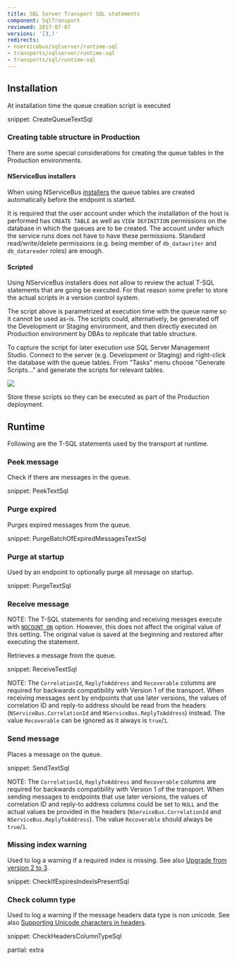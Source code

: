 ```yaml
---
title: SQL Server Transport SQL statements
component: SqlTransport
reviewed: 2017-07-07
versions: '[3,)'
redirects:
- nservicebus/sqlserver/runtime-sql
- transports/sqlserver/runtime-sql
- transports/sql/runtime-sql
---
```


## Installation

At installation time the queue creation script is executed

snippet: CreateQueueTextSql


### Creating table structure in Production

There are some special considerations for creating the queue tables in the Production environments.


#### NServiceBus installers

When using NServiceBus [installers](/nservicebus/operations/installers.md) the queue tables are created automatically before the endpoint is started.

It is required that the user account under which the installation of the host is performed has `CREATE TABLE` as well as `VIEW DEFINITION` permissions on the database in which the queues are to be created. The account under which the service runs does not have to have these permissions. Standard read/write/delete permissions (e.g. being member of `db_datawriter` and `db_datareader` roles) are enough.


#### Scripted

Using NServiceBus installers does not allow to review the actual T-SQL statements that are going be executed. For that reason some prefer to store the actual scripts in a version control system.  
 
The script above is parametrized at execution time with the queue name so it cannot be used as-is. The scripts could, alternatively, be generated off the Development or Staging environment, and then directly executed on Production environment by DBAs to replicate that table structure. 

To capture the script for later execution use SQL Server Management Studio. Connect to the server (e.g. Development or Staging) and right-click the database with the queue tables. From "Tasks" menu choose "Generate Scripts..." and generate the scripts for relevant tables.

![](generating-ddl.png)

Store these scripts so they can be executed as part of the Production deployment.


## Runtime

Following are the T-SQL statements used by the transport at runtime.


### Peek message

Check if there are messages in the queue.

snippet: PeekTextSql


### Purge expired

Purges expired messages from the queue.

snippet: PurgeBatchOfExpiredMessagesTextSql


### Purge at startup

Used by an endpoint to optionally purge all message on startup.

snippet: PurgeTextSql


### Receive message

NOTE: The T-SQL statements for sending and receiving messges execute with [`NOCOUNT ON`](https://docs.microsoft.com/en-us/sql/t-sql/statements/set-nocount-transact-sql) option. However, this does not affect the original value of this setting. The original value is saved at the beginning and restored after executing the statement.

Retrieves a message from the queue.

snippet: ReceiveTextSql

NOTE: The `CorrelationId`, `ReplyToAddress` and `Recoverable` columns are required for backwards compatibility with Version 1 of the transport. When receiving messages sent by endpoints that use later versions, the values of correlation ID and reply-to address should be read from the headers (`NServiceBus.CorrelationId` and `NServiceBus.ReplyToAddress`) instead. The value `Recoverable` can be ignored as it always is `true`/`1`.


### Send message

Places a message on the queue.

snippet: SendTextSql

NOTE: The `CorrelationId`, `ReplyToAddress` and `Recoverable` columns are required for backwards compatibility with Version 1 of the transport. When sending messages to endpoints that use later versions, the values of correlation ID and reply-to address columns could be set to `NULL` and the actual values be provided in the headers (`NServiceBus.CorrelationId` and `NServiceBus.ReplyToAddress`). The value `Recoverable` should always be `true`/`1`.


### Missing index warning

Used to log a warning if a required index is missing. See also [Upgrade from version 2 to 3](/transports/upgrades/sqlserver-2to3.md#namespace-changes-indexes).

snippet: CheckIfExpiresIndexIsPresentSql


### Check column type

Used to log a warning if the message headers data type is non unicode. See also [Supporting Unicode characters in headers](/transports/upgrades/sqlserver-unicode-headers.md).

snippet: CheckHeadersColumnTypeSql



partial: extra

